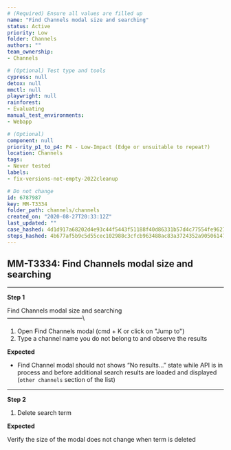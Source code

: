 ```yaml
---
# (Required) Ensure all values are filled up
name: "Find Channels modal size and searching"
status: Active
priority: Low
folder: Channels
authors: ""
team_ownership: 
- Channels

# (Optional) Test type and tools
cypress: null
detox: null
mmctl: null
playwright: null
rainforest: 
- Evaluating
manual_test_environments: 
- Webapp

# (Optional)
component: null
priority_p1_to_p4: P4 - Low-Impact (Edge or unsuitable to repeat?)
location: Channels
tags: 
- Never tested
labels: 
- fix-versions-not-empty-2022cleanup

# Do not change
id: 6787987
key: MM-T3334
folder_path: channels/channels
created_on: "2020-08-27T20:33:12Z"
last_updated: ""
case_hashed: 4d1d917a68202d4e93c44f5443f51188f40d86331b57d4c77554fe9627ba4a898d6fc288850a2015a03c14e909ff1c91
steps_hashed: 4b677af5b9c5d55cec102988c3cfcb963488ac83a3724352a90506147b37b9bdc4e66ceb0a0e168276f425a0b7a002be
---
```


## MM-T3334: Find Channels modal size and searching

---

**Step 1**

Find Channels modal size and searching\
–––––––––––––––––––––––––\\

1. Open Find Channels modal (cmd + K or click on "Jump to")
2. Type a channel name you do not belong to and observe the results

**Expected**

- Find Channel modal should not shows “No results…” state while API is in process and before additional search results are loaded and displayed (`other channels` section of the list)

---

**Step 2**

1. Delete search term

**Expected**

Verify the size of the modal does not change when term is deleted
